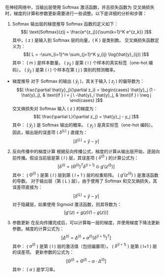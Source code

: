 在神经网络中，当输出层使用 Softmax 激活函数，并且损失函数为 交叉熵损失 时，梯度的计算和参数更新需要进行一些调整。以下是详细的分析和步骤：
 
1. Softmax 输出层的梯度推导
Softmax 函数的定义如下： $$[ \text{Softmax}(z)j = \frac{e^{z_j}}{\sum{k=1}^K e^{z_k}} ]$$ 其中，( z ) 是输入到 Softmax 层的向量，( K ) 是类别数。
交叉熵损失函数定义为： $$[ L = -\sum_{i=1}^m \sum_{j=1}^K y_{ij} \log(\hat{y}_{ij}) ]$$ 其中：
( m ) 是样本数量。
( $y_{ij}$ ) 是第 ( i ) 个样本的真实标签（one-hot 编码）。
( $\hat{y}_{ij}$ ) 是第 ( i ) 个样本在第 ( j ) 类别的预测概率。
- 梯度推导
对于 Softmax 的输出 ( $\hat{y}_j$ )，其关于输入 ( $z_j$ ) 的偏导数为： $$[ \frac{\partial \hat{y}_j}{\partial z_i} = \begin{cases} \hat{y}_j (1 - \hat{y}_j), & \text{if } i = j \ -\hat{y}_i \hat{y}_j, & \text{if } i \neq j \end{cases} ]$$
交叉熵损失对 Softmax 输入 ( z ) 的梯度为： $$[ \frac{\partial L}{\partial z_j} = \hat{y}_j - y_j ]$$ 其中：
( $\hat{y}_j$ ) 是 Softmax 输出的概率。
( $y_j$ ) 是真实标签（one-hot 编码）。
因此，输出层的误差项 ( $\delta^{(L)}$ ) 直接为： $$[ \delta^{(L)} = \hat{y} - y ]$$
 
2. 反向传播中的梯度计算
根据反向传播公式，梯度的计算从输出层开始，逐层向前传播。假设当前层是第 ( $l$ ) 层，其误差项 ( $\delta^{(l)}$ ) 的计算公式为： $$[ \delta^{(l)} = (\Theta^{(l)})^T \delta^{(l+1)} \odot g'(z^{(l)}) ]$$ 其中：
( $\Theta^{(l)}$ ) 是第 ( $l$ ) 层到第 ( $l+1$ ) 层的权重矩阵。
( $g'(z^{(l)})$ ) 是激活函数的导数。
对于输出层（第 ( L ) 层），由于使用了 Softmax 和交叉熵损失，其误差项直接为： $$[ \delta^{(L)} = \hat{y} - y ]$$
对于隐藏层，如果使用 Sigmoid 激活函数，则其导数为： $$[ g'(z) = g(z)(1 - g(z)) ]$$
 
3. 参数更新
在反向传播完成后，可以计算每一层的梯度，并使用梯度下降法更新参数。梯度的计算公式为： $$[ \Delta^{(l)} = \Delta^{(l)} + a^{(l)} (\delta^{(l+1)})^T ]$$ 其中：
( $a^{(l)}$ ) 是第 ( l ) 层的激活值（包括偏置项）。
( $\delta^{(l+1)}$ ) 是第 ( l+1 ) 层的误差项。
更新参数的公式为： $$[ \Theta^{(l)} = \Theta^{(l)} - \alpha \cdot \Delta^{(l)} ]$$ 其中：
( $\alpha$ ) 是学习率。